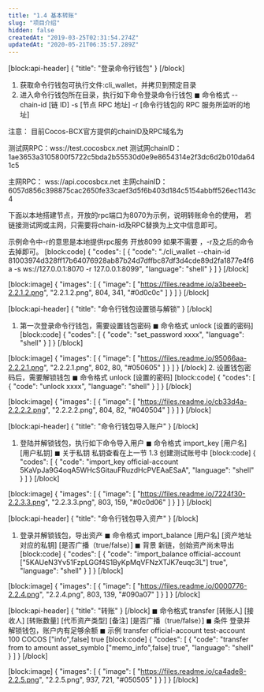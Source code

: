 ```yaml
---
title: "1.4 基本转账"
slug: "项目介绍"
hidden: false
createdAt: "2019-03-25T02:31:54.274Z"
updatedAt: "2020-05-21T06:35:57.289Z"
---
```

[block:api-header]
{
  "title": "登录命令行钱包"
}
[/block]
1. 获取命令行钱包可执行文件:cli_wallet，并拷贝到预定目录
2. 进入命令行钱包所在目录，执行如下命令登录命令行钱包
◼ 命令格式
--chain-id [链 ID] -s [节点 RPC 地址] -r [命令行钱包的 RPC 服务所监听的地址]

注意：
目前Cocos-BCX官方提供的chainID及RPC域名为

测试网RPC：wss://test.cocosbcx.net
测试网chainID：1ae3653a3105800f5722c5bda2b55530d0e9e8654314e2f3dc6d2b010da641c5

主网RPC： wss://api.cocosbcx.net 
主网chainID：6057d856c398875cac2650fe33caef3d5f6b403d184c5154abbff526ec1143c4

下面以本地搭建节点，开放的rpc端口为8070为示例，说明转账命令的使用，
若链接测试网或主网，只需要将chain-id及RPC替换为上文中信息即可。

示例命令中-r的意思是本地提供rpc服务 开放8099 如果不需要 ，-r及之后的命令去掉即可。
[block:code]
{
  "codes": [
    {
      "code": "./cli_wallet --chain-id 81003974d328ff17b64076928ab87b24d7dffbc87df3d4cde89d2fa1877e4f6a -s ws://127.0.0.1:8070 -r 127.0.0.1:8099",
      "language": "shell"
    }
  ]
}
[/block]

[block:image]
{
  "images": [
    {
      "image": [
        "https://files.readme.io/a3beeeb-2.2.1.2.png",
        "2.2.1.2.png",
        804,
        341,
        "#0d0c0c"
      ]
    }
  ]
}
[/block]

[block:api-header]
{
  "title": "命令行钱包设置锁与解锁"
}
[/block]
1. 第一次登录命令行钱包，需要设置钱包密码
◼ 命令格式 unlock [设置的密码]
[block:code]
{
  "codes": [
    {
      "code": "set_password xxxx",
      "language": "shell"
    }
  ]
}
[/block]

[block:image]
{
  "images": [
    {
      "image": [
        "https://files.readme.io/95066aa-2.2.2.1.png",
        "2.2.2.1.png",
        802,
        80,
        "#050605"
      ]
    }
  ]
}
[/block]
2. 设置钱包密码后，需要解锁钱包
◼ 命令格式 unlock [设置的密码]
[block:code]
{
  "codes": [
    {
      "code": "unlock xxxx",
      "language": "shell"
    }
  ]
}
[/block]

[block:image]
{
  "images": [
    {
      "image": [
        "https://files.readme.io/cb33d4a-2.2.2.2.png",
        "2.2.2.2.png",
        804,
        82,
        "#040504"
      ]
    }
  ]
}
[/block]

[block:api-header]
{
  "title": "命令行钱包导入账户"
}
[/block]
1. 登陆并解锁钱包，执行如下命令导入用户
◼ 命令格式
import_key [用户名] [用户私钥]
◼ 关于私钥
私钥查看在上一节 1.3 创建测试账号中
[block:code]
{
  "codes": [
    {
      "code": "import_key official-account 5KaVpJa9G4oqA5WHcSGitauFRuzdHcPVEAaESaA",
      "language": "shell"
    }
  ]
}
[/block]

[block:image]
{
  "images": [
    {
      "image": [
        "https://files.readme.io/7224f30-2.2.3.3.png",
        "2.2.3.3.png",
        803,
        159,
        "#0c0d06"
      ]
    }
  ]
}
[/block]

[block:api-header]
{
  "title": "命令行钱包导入资产"
}
[/block]
1. 登录并解锁钱包，导出资产
◼ 命令格式
import_balance [用户名] [资产地址对应的私钥] [是否广播（true/false）]
◼ 背景
新链，创始资产尚未导出
[block:code]
{
  "codes": [
    {
      "code": "import_balance official-account [\"5KAUeN3Yv51FzpLGGf4S1ByKpMqVFNzXTJK7euqc3L\"] true",
      "language": "shell"
    }
  ]
}
[/block]

[block:image]
{
  "images": [
    {
      "image": [
        "https://files.readme.io/0000776-2.2.4.png",
        "2.2.4.png",
        803,
        139,
        "#090a07"
      ]
    }
  ]
}
[/block]

[block:api-header]
{
  "title": "转账"
}
[/block]
◼ 命令格式
transfer [转账人] [接收人] [转账数量] [代币资产类型] [备注] [是否广播（true/false）]
◼ 条件
登录并解锁钱包，账户内有足够余额
◼ 示例
transfer official-account test-account 100 COCOS ["info",false] true
[block:code]
{
  "codes": [
    {
      "code": "transfer from to amount asset_symblo [\"memo_info\",false] true",
      "language": "shell"
    }
  ]
}
[/block]

[block:image]
{
  "images": [
    {
      "image": [
        "https://files.readme.io/ca4ade8-2.2.5.png",
        "2.2.5.png",
        937,
        721,
        "#050505"
      ]
    }
  ]
}
[/block]